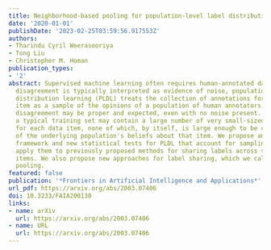 ```yaml
---
title: Neighborhood-based pooling for population-level label distribution learning
date: '2020-01-01'
publishDate: '2023-02-25T03:59:56.917553Z'
authors:
- Tharindu Cyril Weerasooriya
- Tong Liu
- Christopher M. Homan
publication_types:
- '2'
abstract: Supervised machine learning often requires human-annotated data. While annotator
  disagreement is typically interpreted as evidence of noise, population-level label
  distribution learning (PLDL) treats the collection of annotations for each data
  item as a sample of the opinions of a population of human annotators, among whom
  disagreement may be proper and expected, even with no noise present. From this perspective,
  a typical training set may contain a large number of very small-sized samples, one
  for each data item, none of which, by itself, is large enough to be considered representative
  of the underlying population's beliefs about that item. We propose an algorithmic
  framework and new statistical tests for PLDL that account for sampling size. We
  apply them to previously proposed methods for sharing labels across similar data
  items. We also propose new approaches for label sharing, which we call neighborhood-based
  pooling.
featured: false
publication: '*Frontiers in Artificial Intelligence and Applications*'
url_pdf: https://arxiv.org/abs/2003.07406
doi: 10.3233/FAIA200130
links:
- name: arXiv
  url: https://arxiv.org/abs/2003.07406
- name: URL
  url: https://arxiv.org/abs/2003.07406
---
```


